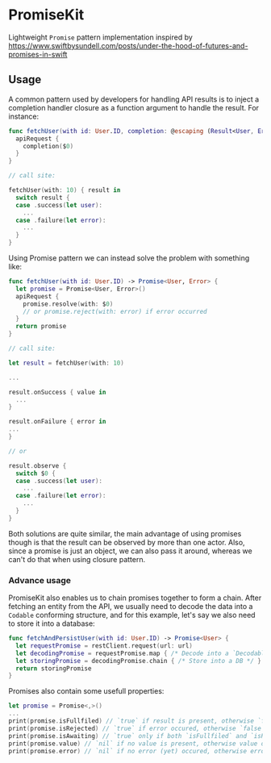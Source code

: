 # PromiseKit

Lightweight `Promise` pattern implementation inspired by https://www.swiftbysundell.com/posts/under-the-hood-of-futures-and-promises-in-swift

## Usage

A common pattern used by developers for handling API results is to inject a completion handler closure as a function argument to handle the result. For instance:

```Swift
func fetchUser(with id: User.ID, completion: @escaping (Result<User, Error>) -> Void) {
  apiRequest {
    completion($0)
  }
}

// call site:

fetchUser(with: 10) { result in
  switch result {
  case .success(let user):
    ...
  case .failure(let error):
    ...
  }
}
```

Using Promise pattern we can instead solve the problem with something like:

```Swift
func fetchUser(with id: User.ID) -> Promise<User, Error> {
  let promise = Promise<User, Error>()
  apiRequest {
    promise.resolve(with: $0)
    // or promise.reject(with: error) if error occurred
  }
  return promise
}

// call site:

let result = fetchUser(with: 10)

...

result.onSuccess { value in
  ...
}

result.onFailure { error in
...
}

// or

result.observe {
  switch $0 {
  case .success(let user):
    ...
  case .failure(let error):
    ...
  }
}
```

Both solutions are quite similar, the main advantage of using promises though is that the result can be observed by more than one actor. 
Also, since a promise is just an object, we can also pass it around, whereas we can't do that when using closure pattern.

### Advance usage

PromiseKit also enables us to chain promises together to form a chain.  After fetching an entity from the API, we usually need to decode the data into a `Codable`  conforming structure, and for this example, let's say we also need to store it into a database:

```Swift
func fetchAndPersistUser(with id: User.ID) -> Promise<User> {
  let requestPromise = restClient.request(url: url)
  let decodingPromise = requestPromise.map { /* Decode into a `Decodable` entity */ }
  let storingPromise = decodingPromise.chain { /* Store into a DB */ }
  return storingPromise
}
```

Promises also contain some usefull properties:

```Swift
let promise = Promise<,>()
...
print(promise.isFullfiled) // `true` if result is present, otherwise `false`
print(promise.isRejected) // `true` if error occured, otherwise `false`
print(promise.isAwaiting) // `true` only if both `isFullfiled` and `isRejected` are `false`, otherwise `false`
print(promise.value) // `nil` if no value is present, otherwise value of the result
print(promise.error) // `nil` if no error (yet) occured, otherwise error
```
